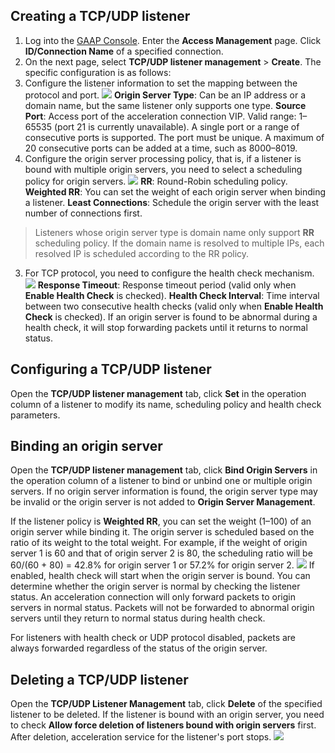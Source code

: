 ## Creating a TCP/UDP listener
1. Log into the [GAAP Console](https://console.cloud.tencent.com/gaap). Enter the **Access Management** page. Click **ID/Connection Name** of a specified connection.
2. On the next page, select **TCP/UDP listener management** > **Create**. The specific configuration is as follows:
 1. Configure the listener information to set the mapping between the protocol and port.
![](https://main.qcloudimg.com/raw/ccb559a46fe23d7cbaf67e0a80cd21b2.png)
**Origin Server Type**: Can be an IP address or a domain name, but the same listener only supports one type.
**Source Port**: Access port of the acceleration connection VIP. Valid range: 1–65535 (port 21 is currently unavailable). A single port or a range of consecutive ports is supported. The port must be unique. A maximum of 20 consecutive ports can be added at a time, such as 8000–8019.
 2. Configure the origin server processing policy, that is, if a listener is bound with multiple origin servers, you need to select a scheduling policy for origin servers.
![](https://main.qcloudimg.com/raw/eada50bba6b187bbf1063c85a9bb82d8.png)
**RR**: Round-Robin scheduling policy.
**Weighted RR**: You can set the weight of each origin server when binding a listener.
**Least Connections**: Schedule the origin server with the least number of connections first.

> Listeners whose origin server type is domain name only support **RR** scheduling policy. If the domain name is resolved to multiple IPs, each resolved IP is scheduled according to the RR policy.

 3. For TCP protocol, you need to configure the health check mechanism.
![](https://main.qcloudimg.com/raw/ffc68c9eacdbf9d84590fe749c0a6477.png)
**Response Timeout**: Response timeout period (valid only when **Enable Health Check** is checked).
**Health Check Interval**: Time interval between two consecutive health checks (valid only when **Enable Health Check** is checked).
If an origin server is found to be abnormal during a health check, it will stop forwarding packets until it returns to normal status.

## Configuring a TCP/UDP listener
Open the **TCP/UDP listener management** tab, click **Set** in the operation column of a listener to modify its name, scheduling policy and health check parameters.

## Binding an origin server
Open the **TCP/UDP listener management** tab, click **Bind Origin Servers** in the operation column of a listener to bind or unbind one or multiple origin servers. If no origin server information is found, the origin server type may be invalid or the origin server is not added to **Origin Server Management**.

If the listener policy is **Weighted RR**, you can set the weight (1–100) of an origin server while binding it. The origin server is scheduled based on the ratio of its weight to the total weight. For example, if the weight of origin server 1 is 60 and that of origin server 2 is 80, the scheduling ratio will be 60/(60 + 80) = 42.8% for origin server 1 or 57.2% for origin server 2.
![](https://main.qcloudimg.com/raw/22ff9940b78c12c22388bb474f39295e.png)
If enabled, health check will start when the origin server is bound. You can determine whether the origin server is normal by checking the listener status. An acceleration connection will only forward packets to origin servers in normal status. Packets will not be forwarded to abnormal origin servers until they return to normal status during health check.

For listeners with health check or UDP protocol disabled, packets are always forwarded regardless of the status of the origin server.
<!-- ![](https://main.qcloudimg.com/raw/7142b3a642030d3019464e849f197ab1.png) -->

## Deleting a TCP/UDP listener
Open the **TCP/UDP Listener Management** tab, click **Delete** of the specified listener to be deleted. If the listener is bound with an origin server, you need to check **Allow force deletion of listeners bound with origin servers** first. After deletion, acceleration service for the listener's port stops.
![](https://main.qcloudimg.com/raw/987d8c8ca0937b698d60941959713c00.png)
